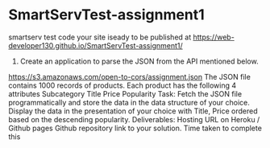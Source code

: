 # SmartServTest-assignment1
smartserv test code
your site iseady to be published at  https://web-developer130.github.io/SmartServTest-assignment1/

1. Create an application to parse the JSON from the API mentioned below.

https://s3.amazonaws.com/open-to-cors/assignment.json
The JSON file contains 1000 records of products. Each product has the following 4 attributes 
Subcategory
Title
Price
Popularity 
Task:
Fetch the JSON file programmatically and store the data in the data structure of your choice.
Display the data in the presentation of your choice with Title, Price ordered based on the descending popularity.
Deliverables: 
Hosting URL on Heroku / Github pages
Github repository link to your solution.
Time taken to complete this

